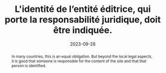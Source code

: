 ---
title: L'identité de l’entité éditrice, qui porte la responsabilité juridique, doit être indiquée.
abstract: In many countries, this is an equal obligation. But beyond the local legal aspects, it is good that someone is responsible for the content of the site and that that person is identified.
categories:
  - Identification
agrege: O4096-E012
opquast: 4 096
indiceebook: "12"
description: Rule 012
before: "011"
weight: "012"
after: "014"
actif: "1"
layout: rules
date: 2023-09-28
tags:
  - Legal
  - Trust
objectif:
  - Allow users to unambiguously identify a physical interlocutor capable of answering questions about the proposed content, or assume responsibility for these contents.
  - Rassurer l'utilisateur en lui permettant d'identifier directement l'entité responsable.
  - Improve content support by search engines and indexing tools
Meo:
  - Le nom de l’entité éditrice est écrit dans le corps de l'ouvrage, dans une section identifiée, le plus souvent intitulée mention légales et identifiée avec le role `doc-copyright` dans le code.
  - The name of the publishing house is specified in the OPF file thanks to dc:publisher
  - The name of the publishing house is specified in the ONIX card
Controle:
  - Vérifier la présence du nom de l'entité éditirce dans le corps de l'ouvrage, dans une partie identifiée.
  - Vérifier dans un lecteur d'EPUB de qualité, que le nom de l'entité éditrice est bien présent dans la fiche livre
  - Alternativement, il est possible de se référer au rapport ACE ou à la sortie du Readium Go Tool Kit qui reprennent ces éléments.
  - Vérifier auprès des diffuseurs que cette information est présente et correcte.
  - Vérifier sur les sites de prêt ou de vente en ligne que cette information est présente et correcte.
epubcheck: false
ace: true
humancheck: true
ReadiumGoToolkit: true
Source:
  - Opquast
  - Ateliers
Referentiel:
  - "[ONIX liste 3 code 01](https://ns.editeur.org/onix/en/3/01)"
  - "[Schema.org Publisher](https://schema.org/publisher)"
steps:
  - Design
---